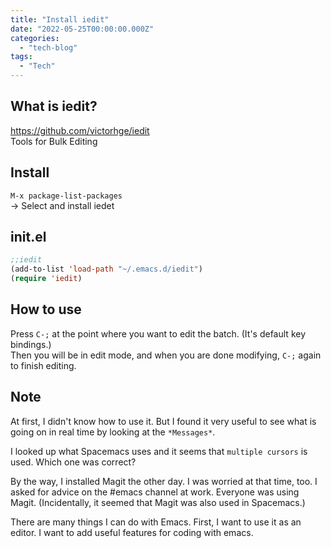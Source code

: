 ```yaml
---
title: "Install iedit"
date: "2022-05-25T00:00:00.000Z"
categories: 
  - "tech-blog"
tags:
  - "Tech"
---
```


## What is iedit?
https://github.com/victorhge/iedit  
Tools for Bulk Editing  

## Install
`M-x package-list-packages`  
→ Select and install iedet  

## init.el
```init.el
;;iedit
(add-to-list 'load-path "~/.emacs.d/iedit")
(require 'iedit)
```

## How to use
Press `C-;` at the point where you want to edit the batch. (It's default key bindings.)  
Then you will be in edit mode, and when you are done modifying, `C-;` again to finish editing.  

## Note
At first, I didn't know how to use it.
But I found it very useful to see what is going on in real time by looking at the `*Messages*`.  
  
I looked up what Spacemacs uses and it seems that `multiple cursors` is used. Which one was correct?  
  
By the way, I installed Magit the other day. I was worried at that time, too. I asked for advice on the #emacs channel at work. Everyone was using Magit. (Incidentally, it seemed that Magit was also used in Spacemacs.)  
  
There are many things I can do with Emacs. First, I want to use it as an editor. I want to add useful features for coding with emacs.  
